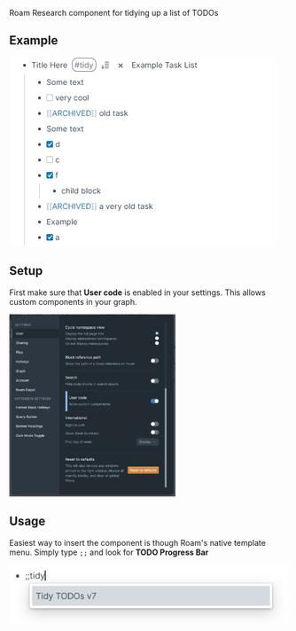 Roam Research component for tidying up a list of TODOs

## Example 
<img src="https://github.com/8bitgentleman/roam-depot-tidy-todos/raw/main/example.gif" max-width="400"></img>

## Setup 
First make sure that __User code__ is enabled in your settings. This allows custom components in your graph.

<img src="https://github.com/8bitgentleman/roam-depot-tidy-todos/raw/main/settings.png" width="300"></img>

## Usage
Easiest way to insert the component is though Roam's native template menu. Simply type `;;` and look for __TODO Progress Bar__

<img src="https://github.com/8bitgentleman/roam-depot-tidy-todos/raw/main/template.png" max-width="400"></img>

